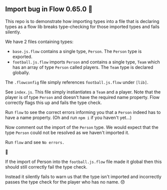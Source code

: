 ## Import bug in Flow 0.65.0 🐛

This repo is to demonstrate how importing types into a file that is declaring types as a flow lib breaks type-checking for those imported types and fails silently.

We have 2 files containing types:  
- `base.js.flow` contains a single type, `Person`. The `Person` type is exported.  
- `football.js.flow` imports `Person` and contains a single type, `Team` which has an array of type `Person` called players. The `Team` type is declared globally. 

The `.flowconfig` file simply references `football.js.flow` under `[lib]`.

See `index.js`. This file simply instiantiates a `Team` and a player. Note that the player is of type `Person` and doesn't have the required name property. Flow correctly flags this up and fails the type check. 

Run `flow` to see the correct errors informing you that a `Person` indeed has to have a name property. (Oh and run `npm i` if you haven't yet...)

Now comment out the import of the `Person` type. We would expect that the type `Person` could not be resolved as we haven't imported it.

Run `flow` and see `No errors.`

🤔

If the import of Person into the `football.js.flow` file made it global then this should still correctly fail the type check.

Instead it silently fails to warn us that the type isn't imported and incorrectly passes the type check for the player who has no name. 😞
